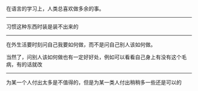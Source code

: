在语言的学习上，人类总喜欢做多余的事。
___
习惯这种东西时装是装不出来的
___
在外生活要时刻问自己我要如何做，而不是问自己别人该如何做。

当然了，问别人该如何做也有一定好好处，例如可以看看自己身上有没有这个毛病，有的话就改
___
为某一个人付出太多是不值得的，但是为某一类人付出稍稍多一些还是可以的